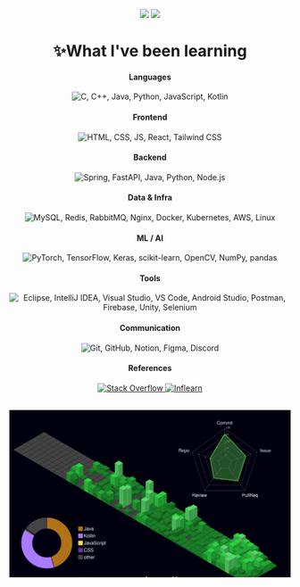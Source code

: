 <div align="center">
  <img src="https://github-readme-stats.vercel.app/api?username=sehyeo&show_icons=true&theme=radical" height="180">
  <img src="https://github-readme-stats.vercel.app/api/top-langs/?username=sehyeo&layout=donut" height="180">

  <h1>✨What I've been learning</h1>

  <div>
    <h4>Languages</h4>
    <img src="https://skillicons.dev/icons?i=c,cpp,java,py,js,kotlin" alt="C, C++, Java, Python, JavaScript, Kotlin" />
  </div>

  <div>
  <h4>Frontend</h4>
    <img src="https://skillicons.dev/icons?i=html,css,js,react,tailwind" alt="HTML, CSS, JS, React, Tailwind CSS" />
  </div>

  <div>
    <h4>Backend</h4>
    <img src="https://skillicons.dev/icons?i=spring,fastapi,java,py,nodejs" alt="Spring, FastAPI, Java, Python, Node.js" />
  </div>

  <div>
    <h4>Data & Infra</h4>
    <img src="https://skillicons.dev/icons?i=mysql,redis,rabbitmq,nginx,docker,kubernetes,aws,linux" alt="MySQL, Redis, RabbitMQ, Nginx, Docker, Kubernetes, AWS, Linux" />
  </div>

  <div>
    <h4>ML / AI</h4>
    <img src="https://skillicons.dev/icons?i=pytorch,tensorflow,keras,sklearn,opencv,numpy,pandas" alt="PyTorch, TensorFlow, Keras, scikit-learn, OpenCV, NumPy, pandas" />
  </div>

  <div>
    <h4>Tools</h4>
    <img src="https://skillicons.dev/icons?i=eclipse,idea,visualstudio,vscode,androidstudio,postman,firebase,unity,selenium" alt="Eclipse, IntelliJ IDEA, Visual Studio, VS Code, Android Studio, Postman, Firebase, Unity, Selenium" />
  </div>

  <div>
    <h4>Communication</h4>
    <img src="https://skillicons.dev/icons?i=git,github,notion,figma,discord" alt="Git, GitHub, Notion, Figma, Discord" />
  </div>

  <div>
    <h4>References</h4>
    <a href="https://stackoverflow.com" target="_blank" rel="noreferrer">
      <img src="https://skillicons.dev/icons?i=stackoverflow" alt="Stack Overflow" />
    </a>
    <a href="https://www.inflearn.com" target="_blank" rel="noreferrer">
      <img src="https://img.shields.io/badge/Inflearn-00C471?style=for-the-badge" alt="Inflearn" />
    </a>
  </div>
  
  <br />
  
  <img
    src="https://raw.githubusercontent.com/sehyeo/sehyeo/main/profile-3d-contrib/profile-night-green.svg"
    alt="3D 잔디"
    style="width: 100%; height: 300px; object-fit: cover;"
  />
</div>
